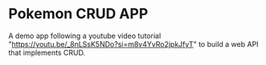 # Pokemon CRUD APP
 A demo app following a youtube video tutorial "https://youtu.be/_8nLSsK5NDo?si=m8v4YvRo2jpkJfyT" to build a web API that implements CRUD. 

